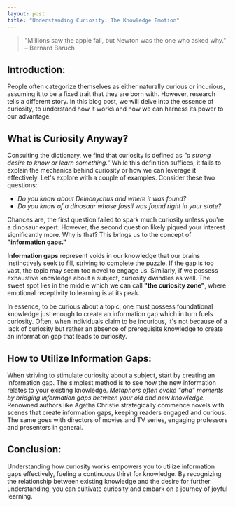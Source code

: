 ```yaml
---
layout: post
title: "Understanding Curiosity: The Knowledge Emotion"
---
```


> "Millions saw the apple fall, but Newton was the one who asked why." – Bernard Baruch

## Introduction:

People often categorize themselves as either naturally curious or incurious, assuming it to be a fixed trait that they are born with. However, research tells a different story. In this blog post, we will delve into the essence of curiosity, to understand how it works and how we can harness its power to our advantage.

## What is Curiosity Anyway?

Consulting the dictionary, we find that curiosity is defined as *"a strong desire to know or learn something."* While this definition suffices, it fails to explain the mechanics behind curiosity or how we can leverage it effectively. Let's explore with a couple of examples. Consider these two questions:

- *Do you know about Deinonychus and where it was found?*
- *Do you know of a dinosaur whose fossil was found right in your state?*

Chances are, the first question failed to spark much curiosity unless you're a dinosaur expert. However, the second question likely piqued your interest significantly more. Why is that? This brings us to the concept of **"information gaps."**

**Information gaps** represent voids in our knowledge that our brains instinctively seek to fill, striving to complete the puzzle. If the gap is too vast, the topic may seem too novel to engage us. Similarly, if we possess exhaustive knowledge about a subject, curiosity dwindles as well. The sweet spot lies in the middle which we can call **"the curiosity zone"**, where emotional receptivity to learning is at its peak.

In essence, to be curious about a topic, one must possess foundational knowledge just enough to create an information gap which in turn fuels curiosity. Often, when individuals claim to be incurious, it's not because of a lack of curiosity but rather an absence of prerequisite knowledge to create an information gap that leads to curiosity.

## How to Utilize Information Gaps:

When striving to stimulate curiosity about a subject, start by creating an information gap. The simplest method is to see how the new information relates to your existing knowledge. *Metaphors often evoke "aha" moments by bridging information gaps between your old and new knowledge.* Renowned authors like Agatha Christie strategically commence novels with scenes that create information gaps, keeping readers engaged and curious. The same goes with directors of movies and TV series, engaging professors and presenters in general.

## Conclusion:

Understanding how curiosity works empowers you to utilize information gaps effectively, fueling a continuous thirst for knowledge. By recognizing the relationship between existing knowledge and the desire for further understanding, you can cultivate curiosity and embark on a journey of joyful learning.
